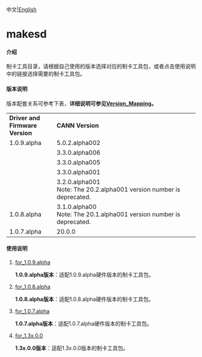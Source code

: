 中文|[English](README_EN.md)

# makesd

#### 介绍

制卡工具目录，请根据自己使用的版本选择对应的制卡工具包，或者点击使用说明中的链接选择需要的制卡工具包。

#### 版本说明

版本配套关系可参考下表，**详细说明可参见[Version_Mapping](./Version_Mapping_CN.md)。**

<table>
<tr><td width="25%"><b>Driver and Firmware Version</b></td><td width="75%"><b>CANN Version</b></td></tr>
<tr><td rowspan="5" valign="top">1.0.9.alpha</td><td>5.0.2.alpha002</td></tr>
<tr><td>3.3.0.alpha006</td></tr>
<tr><td>3.3.0.alpha005</td></tr>
<tr><td>3.3.0.alpha001</td></tr>
<tr><td>3.2.0.alpha001<br/>Note: The 20.2.alpha001 version number is deprecated.</td>
</tr>
<tr><td>1.0.8.alpha</td>
<td>3.1.0.alpha00<br/>Note: The 20.1.alpha001 version number is deprecated.</td>
</tr>
<tr><td>1.0.7.alpha</td><td>20.0.0</td></tr>
</table>


#### 使用说明

1. [for_1.0.9.alpha](https://gitee.com/ascend/tools/tree/master/makesd/for_1.0.9.alpha)

   **1.0.9.alpha版本**：适配1.0.9.alpha硬件版本的制卡工具包。
2. [for_1.0.8.alpha](https://gitee.com/ascend/tools/tree/master/makesd/for_1.0.8.alpha)

   **1.0.8.alpha版本**：适配1.0.8.alpha硬件版本的制卡工具包。
3. [for_1.0.7.alpha](https://gitee.com/ascend/tools/tree/master/makesd/for_1.0.7.alpha)

   **1.0.7.alpha版本**：适配1.0.7.alpha硬件版本的制卡工具包。
4. [for_1.3x.0.0](https://gitee.com/ascend/tools/tree/master/makesd/for_1.3x.0.0)

   **1.3x.0.0版本**：适配1.3x.0.0版本的制卡工具包。
